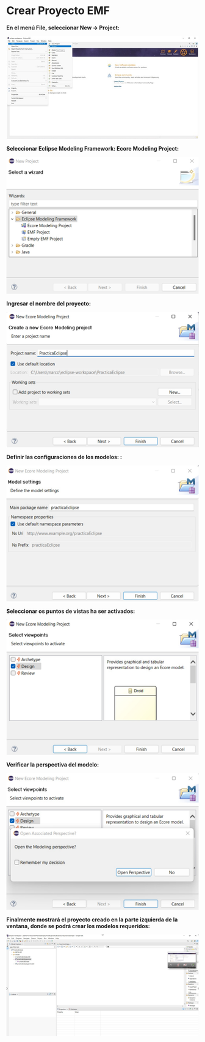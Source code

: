 # Crear Proyecto EMF 

**En el menú File, seleccionar New -> Project:**

![Crear Proyecto EMF](/images/12.jpg)

**Seleccionar Eclipse Modeling Framework: Ecore Modeling Project:**

![Crear Proyecto EMF](/images/13.jpg)

**Ingresar el nombre del proyecto:**

![Crear Proyecto EMF](/images/14.jpg)

**Definir las configuraciones de los modelos: :**

![Crear Proyecto EMF](/images/15.jpg)

**Seleccionar os puntos de vistas ha ser activados:**

![Crear Proyecto EMF](/images/16.jpg)

**Verificar la perspectiva del modelo:**

![Crear Proyecto EMF](/images/17.jpg)

**Finalmente mostrará el proyecto creado en la parte izquierda de la ventana, donde se podrá crear los modelos requeridos:**

![Crear Proyecto EMF](/images/18.jpg)
